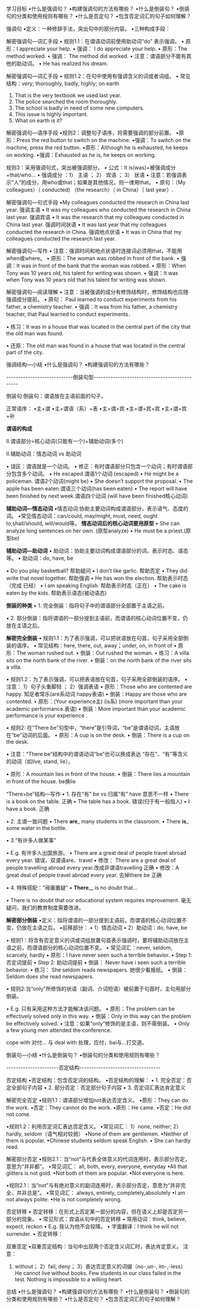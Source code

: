 


学习目标 
•什么是强调句？ 
•构建强调句的方法有哪些？ 
•什么是倒装句？ 
•倒装句的分类和使用规则有哪些？
 •什么是否定句？ 
 •包含否定词汇的句子如何理解？



强调句 
•定义：一种修辞手法，突出句中的部分内容。
 •三种构成手段：



解密强调句—词汇手段 
• 规则1.1：在谓语动词前使用助动词“do” 表示强调。
 • 原形：I appreciate your help. 
 • 强调： I do appreciate your help. 
 • 原形：The method worked. 
 • 强调： The method  did worked. 
 • 注意：谓语部分不能有其他的助动词。
  • He has realized his dream. 


解密强调句—词汇手段 
• 规则1.2：在句中使用有强调含义的词或者词组。 
• 常见结构：very; thoroughly, badly, highly; on earth
1. That is the very textbook we used last year.
2. The police searched the room thoroughly.
3. The school is badly in need of some new computers.
4. This issue is highly important.
5. What on earth is it? 


解密强调句—语序手段 
•规则2：调整句子语序，将需要强调的部分前置。 
•原形：Press the red button to switch on the machine. 
•强调：To switch on the machine, press the red button. 
•原形：Although he is exhausted, he keeps on working. 
•强调：Exhausted as he is, he keeps on working. 


规则3：采用强调句式，突出被强调部分。 
• 公式：It is(was)+被强调成分+that/who…
• 强调成分
：1） 主语
； 2） 宾语
； 3） 状语
• 注意：若强调表示“人”的成分，用who或that；如果是其他情况，则一律用that。 
• 原句：（My colleagues）（ conducted) （the research）（ in China）（ last year）.




解密强调句—句式手段 
•My colleagues conducted the research in China last year.
强调主语 
• It was my colleagues who conducted the research in
China last year.
强调宾语 • It was the research that my colleagues conducted in China last year. 
强调时间状语 • It was last year that my colleagues conducted the research in China. 
强调地点状语 • It was in China that my colleagues conducted the  research last year. 







解密强调句—写作 
• 注意：强调时间和地点状语时连接词必须用that，不能用when或where。 
• 原形：The woman was robbed in front of the bank. 
• 强调：It was in front of the bank that the woman was robbed. 
• 原形：When Tony was 10 years old, his talent for writing was shown. 
• 强调：It was when Tony was 10 years old that his talent for writing was shown. 






解密强调句—阅读理解 
• 注意：当被强调的成分有修饰结构时，修饰结构也应随强调成分提前。
 • 原句： Paul learned to conduct experiments from his father, a chemistry teacher. 
 • 强调：It was from his father, a chemistry teacher, that Paul learned to conduct experiments． 

• 练习：It was in a house that was located in the central part of the city that the old man was found. 

• 还原：The old man was found in a house that was located in the central part of the city. 


强调结构—小结 
•什么是强调句？ 
•构建强调句的方法有哪些？





----------------------------倒装句型----------------------------------------------

倒装句 
倒装句：谓语放在主语前面的句子。

正常语序： 
•主+谓 
•主+谓语（系）+表 
•主+谓+宾 
•主+谓+宾+宾 
•主+谓+宾+补



**谓语的构成** 

II.谓语部分=核心动词(只能有一个)+辅助动词(多个)

II.辅助动词：情态动词 vs 助动词


• 误区：谓语就是一个动词。 
• 修正：有时谓语部分只包含一个动词；有时谓语部分包含多个动词。 
• He escaped.谓语1个动词 (escaped)
• He might be a policeman. 谓语2个动词(might be)
• She doesn’t support the proposal. 
• The apple has been eaten.谓语三个动词(has been eaten) 
• The report will have been finished by next week.谓语四个动词 (will have been finished核心动词)





**辅助动词—情态动词** 
•情态动词:协助主要动词构成谓语部分，表示语气、态度的词。 
•常见情态动词：can/could, may/might, must, need, ought to,shall/should, will/would等。 
**情态动词后的核心动词要用原型**
• She can analyze long sentences on her own. (原型analyze)
• He must be a priest.(原型be)


**辅助动词—助动词** 
• 助动词：协助主要动词构成谓语部分的词，表示时态、语态等。 
• 助动词：do, have, be

• Do you play basketball? 帮助疑问
• I don’t like garlic. 帮助否定
• They did write that novel together. 帮助强调
• He has won the election. 帮助表示时态（完成 已经）
• I am speaking English. 帮助表示时态（正在）
• The cake is eaten by the kids. 帮助表示语态(被动语态)



**倒装的种类** 
• 1. 完全倒装：指将句子中的谓语部分全部置于主语之前。 

• 2. 部分倒装：指将谓语的一部分提到主语前，而谓语的核心动词位置不变，仍放在主语之后。



**解密完全倒装** 
• 规则1.1：为了表示强调，可以把状语放在句首，句子采用全部倒装的语序。 
• 常见结构：here, there, out, away；under, on, in front of 
• 原形：The woman rushed out. 
• 倒装：Out rushed the woman. 
• 练习：A villa sits on the north bank of the river. 
• 倒装：on the north bank of the river sits a villa.




 • 规则1.2：为了表示强调，可以把表语放在句首，句子采用全部倒装的语序。 
 • 注意：
 1）句子头重脚轻 ；
 2）强调表语 
 • 原形：Those who are contented are happy. 知足者常乐(are系动词 happy表语)
 • 倒装：Happy are those who are contented. 
 • 原形：(Your experience主) (is系) (more important than your academic performance.表语) 
 • 倒装：More important than your academic performance  is your experience  .



• 规则2: 在“There be”句型中，“there”是引导词，“be”是谓语动词，主语放在“be”动词的后面。 
• 原形：A cup is on the desk. 
• 倒装：There is a cup on the desk. 

• 注意：“There be”结构中的谓语动词“be”也可以换成表达 “存在”、“有”等含义的动词（如live, stand, lie）。
 
• 原形：A mountain lies in front of the house. 
• 倒装：There lies a mountain  in front of the house. be换lie



“There+be”结构—写作 
• 1. 存在“有” be vs.归属“有” have   意思不一样
• There is a book on the table. 正确
• The table has a book. 错误(归于有一般指人)
• I have a book. 正确

• 2. 主谓一致问题 
• There ____are_____ many students in the classroom. 
• There ____is_____ some water in the bottle. 


• 3.“有许多人做某事” 

• E.g. 有许多人出国旅游。 
• There are a great deal of people travel abroad every year. 错误，双谓语are、travel
• 修改： There are a great deal of people travelling abroad every year.改成非谓语travelling 正确 
• 修改：A great deal of people travel abroad every year. 去掉there be 正确


• 4. 特殊搭配：“毋庸置疑” 
• ______There________ is no doubt that…

• There is no doubt that our educational system requires improvement. 
毫无疑问，我们的教育制度需要改进。 



**解密部分倒装** 
•定义：指将谓语的一部分提到主语前，而谓语的核心动词位置不变，仍放在主语之后。 
•前移部分： 
• 1）情态动词 
• 2）助动词：do, have, be



• 规则1：将含有否定意义的词或词组放置句首表示强调时，要将辅助动词放在主语之前，而谓语部分的核心动词位置不变。 
• 常见词汇：never, seldom, scarcely, hardly
• 原形：I have never seen such a terrible behavior. 
• Step 1: 否定词提前 
• Step 2: 助动词提前 
• 倒装： Never have i seen such a terrible behavior. 
• 练习： She seldom reads newspapers. 她很少看报纸。
• 倒装：Seldom does she read newspapers.


• 规则2:当“only”所修饰的状语（副词、介词短语）被前置于句首时，主句用部分倒装。 

• E.g. 只有采用这种方法才能解决该问题。 
• 原形：The problem can be effectively solved only in this way. 
• 倒装：Only in this way can the problem  be effectively solved.
• 注意：如果“only”修饰的是主语，则不需倒装。 
• Only a few young men attended the conference. 

cope with 对付…
与
deal with 处理，应付，bai与…打交道。



倒装句—小结 
•什么是倒装句？ 
•倒装句的分类和使用规则有哪些？






----------------------否定结构----------------------------------


否定结构 
•否定结构：包含否定词的结构。 
•否定结构的理解： 
• 1. 完全否定：否定全部句子内容 
• 2. 部分否定：否定部分句子内容 
• 3. 否定词汇表达肯定意义



解密完全否定 
•规则1.1：谓语部分增加not表达否定含义。 
•原形：They can do the work. 
•否定：They cannot do the work.
 •原形：He came. 
 •否定：He did not come. 


•规则1.2：利用否定词汇表达否定含义。 
•常见词汇：
1）none, neither; 
2）hardly, seldom（语气相对较弱） 
•None of them are gentlemen. 
•Neither of them is popular. 
•Chinese students seldom speak English. 
• She can hardly read. 




解密部分否定 
•规则2.1：当“not”与代表全体意义的代词连用时，表示部分否定，意思为“并非都”。 
•常见词汇： all, both, every, everyone, everyday
•All that glitters is not gold. 
•Not both of them are popular. 
•Not everyone is here. 


•规则2.1：当“not”与有绝对意义的副词连用时，表示部分否定，意思为“并非完全、并非总是”。 
•常见词汇： always, entirely, completely,absolutely
•I am not always polite. 
•He is not completely wrong. 



否定转移 
• 否定转移：在形式上否定某一部分的内容，但在语义上却是否定另一部分的现象。 
• 常见形式：宾语从句中的否定转移 
• 常用动词：think, believe, expect, reckon
• E.g. 我认为他不会投降。 
• 字面翻译：I think he will not surrender. 
• 否定转移：


双重否定 
•双重否定结构：当句中出现两个否定含义词汇时，表达肯定意义。
注意：
1) without； 
2）fail, deny； 
3）表达否定意义的词缀（no-,un-, im-,-less）
He cannot live without books.
Few students in our class failed in the test.
Nothing is impossible to a willing heart. 



总结
•什么是强调句？ 
•构建强调句的方法有哪些？ 
•什么是倒装句？ 
•倒装句的分类和使用规则有哪些？ 
•什么是否定句？ 
•包含否定词汇的句子如何理解？










